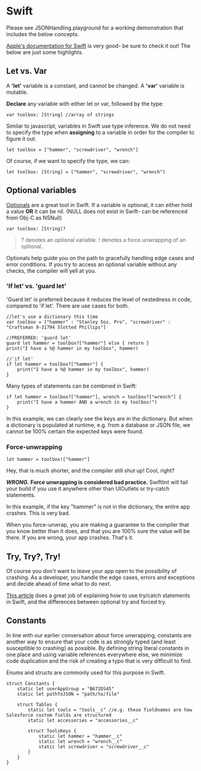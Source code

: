 # Swift

Please see JSONHandling.playground for a working demonstration that includes the below concepts.

[Apple's documentation for Swift](https://docs.swift.org/swift-book/LanguageGuide/TheBasics.html) is very good- be sure to check it out! The below are just some highlights.

## Let vs. Var

A **'let'** variable is a constant, and cannot be changed.
A **'var'** variable is mutable.

**Declare** any variable with either let or var, followed by the type:

```var toolbox: [String] //array of strings```

Similar to javascript, variables in Swift use type inference. We do not need to specify the type when **assigning** to a variable in order for the compiler to figure it out.

```let toolbox = ["hammer", "screwdriver", "wrench"]```

Of course, if we want to specify the type, we can:

```let toolbox: [String] = ["hammer", "screwdriver", "wrench"]```

## Optional variables

[Optionals](https://en.wikipedia.org/wiki/Option_type) are a great tool in Swift. If a variable is optional, it can either hold a value **OR** it can be nil. (NULL does not exist in Swift- can be referenced from Obj-C as NSNull)

```var toolbox: [String]?```

> ? denotes an optional variable. 
> ! denotes a force unwrapping of an optional.

Optionals help guide you on the path to gracefully handling edge cases and error conditions. If you try to access an optional variable without any checks, the compiler will yell at you. 

### 'If let' vs. 'guard let'


'Guard let' is preferred because it reduces the level of nestedness in code, compared to 'if let'. There are use cases for both.

```
//let's use a dictionary this time
var toolbox = ["hammer" : "Stanley 5oz. Pro", "screwdriver" : "Craftsman 9-31794 Slotted Phillips"]
        
//PREFERRED: 'guard let'
guard let hammer = toolbox?["hammer"] else { return }
print("I have a %@ hammer in my toolbox", hammer)

//'if let'
if let hammer = toolbox?["hammer"] {
    print("I have a %@ hammer in my toolbox", hammer)
}
```

Many types of statements can be combined in Swift:
```
if let hammer = toolbox?["hammer"], wrench = toolbox?["wrench"] {
    print("I have a hammer AND a wrench in my toolbox!")
}
```
In this example, we can clearly see the keys are in the dictionary. But when a dictionary is populated at runtime, e.g. from a database or JSON file, we cannot be 100% certain the expected keys were found.

### Force-unwrapping

```let hammer = toolbox!["hammer"]```

Hey, that is much shorter, and the compiler still shut up! Cool, right?

***WRONG.*** **Force unwrapping is considered bad practice.** Swiftlint will fail your build if you use it anywhere other than UIOutlets or try-catch statements.

In this example, if the key "hammer" is not in the dictionary, the entire app crashes. This is very bad.

When you force-unwrap, you are making a guarantee to the compiler that you know better than it does, and that you are 100% sure the value will be there. If you are wrong, your app crashes. That's it.

## Try, Try?, Try!

Of course you don't want to leave your app open to the possibility of crashing. As a developer, you handle the edge cases, errors and exceptions and decide ahead of time what to do next.

[This article](https://medium.com/@JoyceMatos/error-handling-in-swift-3-try-try-and-try-f19705e32ff4) does a great job of explaining how to use try/catch statements in Swift, and the differences between optional try and forced try.

## Constants

In line with our earlier conversation about force unwrapping, constants are another way to ensure that your code is as strongly typed (and least susceptible to crashing) as possible. By defining string literal constants in one place and using variable references everywhere else, we minimize code duplication and the risk of creating a typo that is very difficult to find.

Enums and structs are commonly used for this purpose in Swift.
```
struct Constants {
    static let userAppGroup = "B672DS45"
    static let pathToJSON = "path/to/file"
    
    struct Tables {
        static let tools = "tools__c" //e.g. these fieldnames are how Salesforce custom fields are structured
        static let accessories = "accessories__c"
        
        struct ToolsKeys {
            static let hammer = "hammer__c"
            static let wrench = "wrench__c"
            static let screwdriver = "screwdriver__c"
        }
    }
}
```
